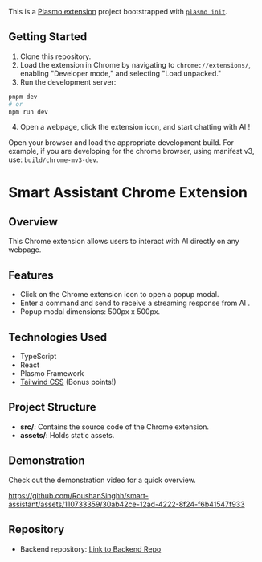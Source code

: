 This is a [Plasmo extension](https://docs.plasmo.com/) project bootstrapped with [`plasmo init`](https://www.npmjs.com/package/plasmo).

## Getting Started

1. Clone this repository.
2. Load the extension in Chrome by navigating to `chrome://extensions/`, enabling "Developer mode," and selecting "Load unpacked."
3. Run the development server:

```bash
pnpm dev
# or
npm run dev
```
4. Open a webpage, click the extension icon, and start chatting with AI !

Open your browser and load the appropriate development build. For example, if you are developing for the chrome browser, using manifest v3, use: `build/chrome-mv3-dev`.

# Smart Assistant Chrome Extension

## Overview

This Chrome extension allows users to interact with AI directly on any webpage.

## Features

- Click on the Chrome extension icon to open a popup modal.
- Enter a command and send to receive a streaming response from AI .
- Popup modal dimensions: 500px x 500px.

## Technologies Used

- TypeScript
- React
- Plasmo Framework
- [Tailwind CSS](https://tailwindcss.com/) (Bonus points!)

## Project Structure

- **src/**: Contains the source code of the Chrome extension.
- **assets/**: Holds static assets.

## Demonstration

Check out the demonstration video for a quick overview.

https://github.com/RoushanSinghh/smart-assistant/assets/110733359/30ab42ce-12ad-4222-8f24-f6b41547f933


## Repository
- Backend repository: [Link to Backend Repo](https://github.com/RoushanSinghh/smart-assistant-backend)
